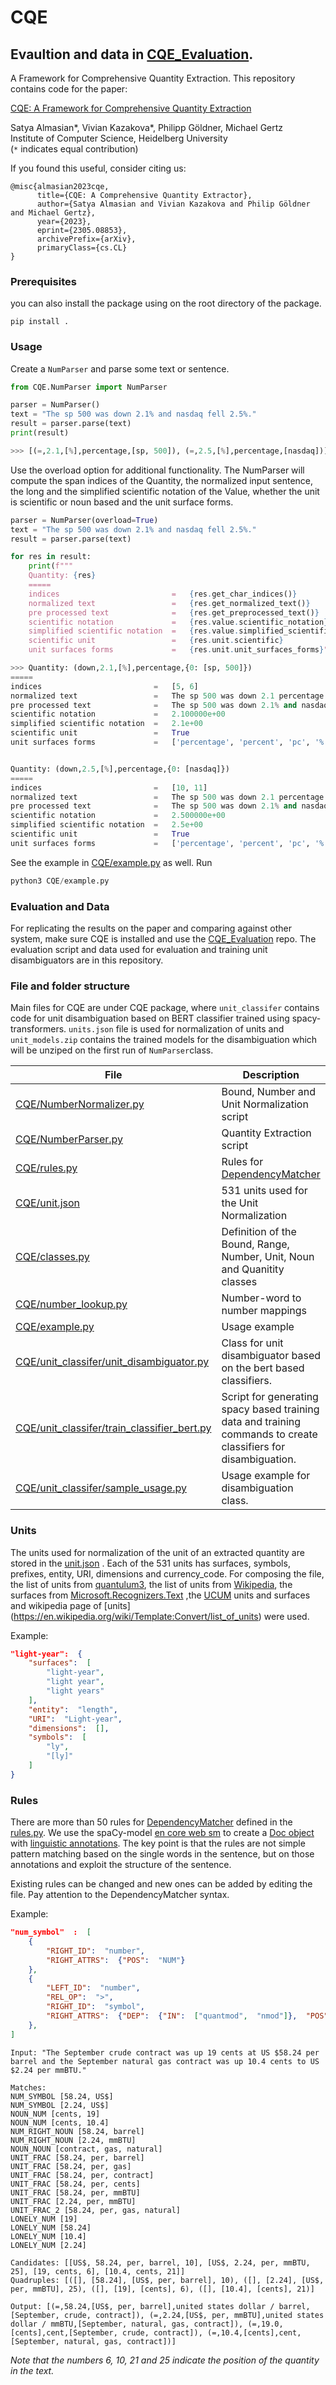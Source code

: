 # CQE
## Evaultion and data in [CQE_Evaluation](https://github.com/satya77/CQE_Evaluation).

A Framework for Comprehensive Quantity Extraction. This repository contains code for the paper:

[CQE: A Framework for Comprehensive Quantity Extraction
](https://arxiv.org/pdf/2305.08853v1.pdf)

Satya Almasian*, Vivian Kazakova*, Philipp Göldner, Michael Gertz  
Institute of Computer Science, Heidelberg University  
(`*` indicates equal contribution)

If you found this useful, consider citing us: 
```
@misc{almasian2023cqe,
      title={CQE: A Comprehensive Quantity Extractor}, 
      author={Satya Almasian and Vivian Kazakova and Philip Göldner and Michael Gertz},
      year={2023},
      eprint={2305.08853},
      archivePrefix={arXiv},
      primaryClass={cs.CL}
}
```
### Prerequisites
you can also install the package using on the root directory of the package.
```
pip install .
```
### Usage
Create a `NumParser` and parse some text or sentence.
```python
from CQE.NumParser import NumParser

parser = NumParser()
text = "The sp 500 was down 2.1% and nasdaq fell 2.5%."
result = parser.parse(text)
print(result)

>>> [(=,2.1,[%],percentage,[sp, 500]), (=,2.5,[%],percentage,[nasdaq])]
```
Use the overload option for additional functionality. The NumParser will compute the span indices of the Quantity, the normalized input sentence, the long and the simplified scientific notation of the Value, whether the unit is scientific or noun based and the unit surface forms.
```python
parser = NumParser(overload=True)
text = "The sp 500 was down 2.1% and nasdaq fell 2.5%."
result = parser.parse(text)

for res in result:
    print(f"""
	Quantity: {res}
	=====
	indices                         =   {res.get_char_indices()}
	normalized text                 =   {res.get_normalized_text()}
	pre processed text              =   {res.get_preprocessed_text()}
	scientific notation             =   {res.value.scientific_notation}
	simplified scientific notation  =   {res.value.simplified_scientific_notation}
	scientific unit                 =   {res.unit.scientific}
	unit surfaces forms             =   {res.unit.unit_surfaces_forms}""")

>>> Quantity: (down,2.1,[%],percentage,{0: [sp, 500]})
=====
indices                         =   [5, 6]
normalized text                 =   The sp 500 was down 2.1 percentage and nasdaq fell 2.5 percentage .
pre processed text              =   The sp 500 was down 2.1% and nasdaq fell 2.5% .
scientific notation             =   2.100000e+00
simplified scientific notation  =   2.1e+00
scientific unit                 =   True
unit surfaces forms             =   ['percentage', 'percent', 'pc', '%', 'pct', 'pct.']


Quantity: (down,2.5,[%],percentage,{0: [nasdaq]})
=====
indices                         =   [10, 11]
normalized text                 =   The sp 500 was down 2.1 percentage and nasdaq fell 2.5 percentage .
pre processed text              =   The sp 500 was down 2.1% and nasdaq fell 2.5% .
scientific notation             =   2.500000e+00
simplified scientific notation  =   2.5e+00
scientific unit                 =   True
unit surfaces forms             =   ['percentage', 'percent', 'pc', '%', 'pct', 'pct.']
```
See the example in [CQE/example.py](example.py) as well. Run
```python
python3 CQE/example.py
```
### Evaluation and Data
For replicating the results on the paper and comparing against other system, make sure CQE is installed and use
the [CQE_Evaluation](https://github.com/satya77/CQE_Evaluation) repo.
The evaluation script and data used for evaluation and training unit disambiguators are in this repository.

### File and folder structure
Main files for CQE are under CQE package, where `unit_classifer` contains code for unit disambiguation based on BERT classifier trained using spacy-transformers. `units.json` file is used for normalization of units and `unit_models.zip`
contains the trained models for the disambiguation which will be unziped on the first run of `NumParser`class.

| File                                                                                                       | Description                                                                                                                 |
|------------------------------------------------------------------------------------------------------------|-----------------------------------------------------------------------------------------------------------------------------|
| [CQE/NumberNormalizer.py](CQE/NumberNormalizer.py)                                                         | Bound, Number and Unit Normalization script                                                                                 |
| [CQE/NumberParser.py](CQE/NumberParser.py)                                                                 | Quantity Extraction script                                                                                                  |
| [CQE/rules.py](CQE/rules.py)                                                                               | Rules for [DependencyMatcher](https://spacy.io/usage/rule-based-matching#dependencymatcher)                                 |
| [CQE/unit.json](CQE/unit.json)                                                                             | 531 units used for the Unit Normalization                                                                                   |
| [CQE/classes.py](CQE/classes.py)                                                                           | Definition of the Bound, Range, Number, Unit, Noun and Quanitity classes                                                    |
| [CQE/number_lookup.py](CQE/number_lookup.py)                                                               | Number-word to number mappings                                                                                              |
| [CQE/example.py](example.py)                                                                               | Usage example                                                                                                               |
| [CQE/unit_classifer/unit_disambiguator.py](CQE/unit_classifer/unit_disambiguator.py)                       | Class for unit disambiguator based on the bert based classifiers.                                                           |
| [CQE/unit_classifer/train_classifier_bert.py](CQE/unit_classifer/train_classifier_bert.py)                 | Script for generating spacy based training data and training commands to create classifiers for disambiguation.             |
| [CQE/unit_classifer/sample_usage.py](CQE/unit_classifer/sample_usage.py)                                   | Usage example for disambiguation class.                                                                                     |



### Units
The units used for normalization of the unit of an extracted quantity are stored in the [unit.json](data/unit.json) . Each of the 531 units has surfaces, symbols, prefixes, entity, URI, dimensions and currency_code. For composing the file, the list of units from [quantulum3](https://github.com/nielstron/quantulum3/blob/dev/quantulum3/units.json), the list of units from [Wikipedia](https://en.wikipedia.org/wiki/Template:Convert/list_of_units), the surfaces from [Microsoft.Recognizers.Text](https://github.com/microsoft/Recognizers-Text/blob/master/Patterns/English/English-NumbersWithUnit.yaml) ,the [UCUM](https://github.com/lhncbc/ucum-lhc/blob/master/data/ucumDefs.json) units and surfaces and
wikipedia page of [units] (https://en.wikipedia.org/wiki/Template:Convert/list_of_units)
were used.

Example:
```json
"light-year":  {
	"surfaces":  [
		"light-year",
		"light year",
		"light years"
	],
	"entity":  "length",
	"URI":  "Light-year",
	"dimensions":  [],
	"symbols":  [
		"ly",
		"[ly]"
	]
}
```
### Rules
There are more than 50 rules for [DependencyMatcher](https://spacy.io/usage/rule-based-matching#dependencymatcher) defined in the [rules.py](rules.py). We use the spaCy-model [en core web sm](https://spacy.io/models/en) to create a [Doc object](https://spacy.io/api/doc) with [linguistic annotations](https://spacy.io/usage/linguistic-featuress). The key point is that the rules are not simple pattern matching based on the single words in the sentence, but on those annotations and exploit the structure of the sentence.

Existing rules can be changed and new ones can be added by editing the file. Pay attention to the DependencyMatcher syntax.

Example:
```json
"num_symbol"  :  [
	{
		"RIGHT_ID":  "number",
		"RIGHT_ATTRS":  {"POS":  "NUM"}
	},
	{
		"LEFT_ID":  "number",
		"REL_OP":  ">",
		"RIGHT_ID":  "symbol",
		"RIGHT_ATTRS":  {"DEP":  {"IN":  ["quantmod",  "nmod"]},  "POS":  "SYM"}
	},
]
```
```
Input: "The September crude contract was up 19 cents at US $58.24 per barrel and the September natural gas contract was up 10.4 cents to US $2.24 per mmBTU."

Matches:
NUM_SYMBOL [58.24, US$]
NUM_SYMBOL [2.24, US$]
NOUN_NUM [cents, 19]
NOUN_NUM [cents, 10.4]
NUM_RIGHT_NOUN [58.24, barrel]
NUM_RIGHT_NOUN [2.24, mmBTU]
NOUN_NOUN [contract, gas, natural]
UNIT_FRAC [58.24, per, barrel]
UNIT_FRAC [58.24, per, gas]
UNIT_FRAC [58.24, per, contract]
UNIT_FRAC [58.24, per, cents]
UNIT_FRAC [58.24, per, mmBTU]
UNIT_FRAC [2.24, per, mmBTU]
UNIT_FRAC_2 [58.24, per, gas, natural]
LONELY_NUM [19]
LONELY_NUM [58.24]
LONELY_NUM [10.4]
LONELY_NUM [2.24]

Candidates: [[US$, 58.24, per, barrel, 10], [US$, 2.24, per, mmBTU, 25], [19, cents, 6], [10.4, cents, 21]]
Quadruples: [([], [58.24], [US$, per, barrel], 10), ([], [2.24], [US$, per, mmBTU], 25), ([], [19], [cents], 6), ([], [10.4], [cents], 21)]

Output: [(=,58.24,[US$, per, barrel],united states dollar / barrel,[September, crude, contract]), (=,2.24,[US$, per, mmBTU],united states dollar / mmBTU,[September, natural, gas, contract]), (=,19.0,[cents],cent,[September, crude, contract]), (=,10.4,[cents],cent,[September, natural, gas, contract])]
```
_Note that the numbers 6, 10, 21 and 25 indicate the position of the quantity in the text._
